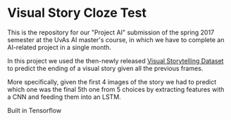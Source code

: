 # Visual Story Cloze Test
This is the repository for our "Project AI" submission of the spring 2017 semester at the UvAs AI master's course, in which we have to complete an AI-related project in a single month.

In this project we used the then-newly released [Visual Storytelling Dataset](https://visionandlanguage.net/VIST/) to predict the ending of a visual story given all the previous frames.

More specifically, given the first 4 images of the story we had to predict which one was the final 5th one from 5 choices by extracting features with a CNN and feeding them into an LSTM.

Built in Tensorflow
